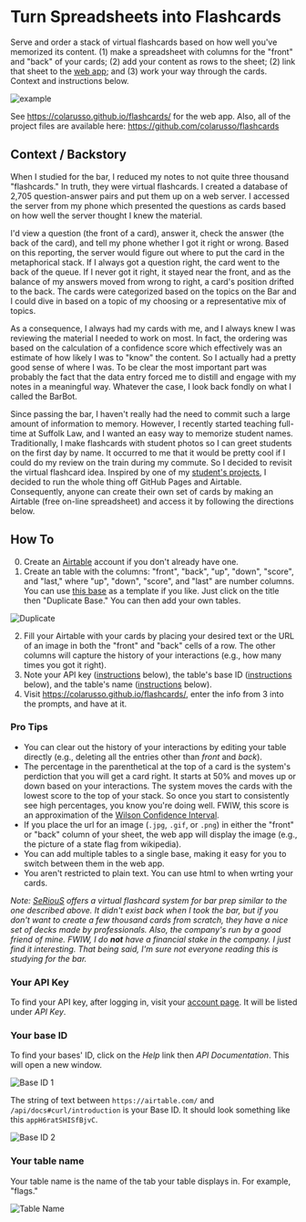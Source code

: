 # Turn Spreadsheets into Flashcards
Serve and order a stack of virtual flashcards based on how well you've memorized its content. (1) make a spreadsheet with columns for the "front" and "back" of your cards; (2) add your content as rows to the sheet; (2) link that sheet to the [web app](https://colarusso.github.io/flashcards/); and (3) work your way through the cards. Context and instructions below.

![example](https://colarusso.github.io/flashcards/images/flips.gif)

See https://colarusso.github.io/flashcards/ for the web app. Also, all of the project files are available here: https://github.com/colarusso/flashcards

## Context / Backstory

When I studied for the bar, I reduced my notes to not quite three thousand "flashcards." In truth, they were virtual flashcards. I created a database of 2,705 question-answer pairs and put them up on a web server. I accessed the server from my phone which presented the questions as cards based on how well the server thought I knew the material.

I'd view a question (the front of a card), answer it, check the answer (the back of the card), and tell my phone whether I got it right or wrong. Based on this reporting, the server would figure out where to put the card in the metaphorical stack. If I always got a question right, the card went to the back of the queue. If I never got it right, it stayed near the front, and as the balance of my answers moved from wrong to right, a card's position drifted to the back. The cards were categorized based on the topics on the Bar and I could dive in based on a topic of my choosing or a representative mix of topics.

As a consequence, I always had my cards with me, and I always knew I was reviewing the material I needed to work on most. In fact, the ordering was based on the calculation of a confidence score which effectively was an estimate of how likely I was to "know" the content. So I actually had a pretty good sense of where I was. To be clear the most important part was probably the fact that the data entry forced me to distill and engage with my notes in a meaningful way. Whatever the case, I look back fondly on what I called the BarBot.

Since passing the bar, I haven't really had the need to commit such a large amount of information to memory. However, I recently started teaching full-time at Suffolk Law, and I wanted an easy way to memorize student names. Traditionally, I make flashcards with student photos so I can greet students on the first day by name. It occurred to me that it would be pretty cool if I could do my review on the train during my commute. So I decided to revisit the virtual flashcard idea. Inspired by one of my [student's projects](https://github.com/SuffolkLITLab/resource-map-how-to), I decided to run the whole thing off GitHub Pages and Airtable. Consequently, anyone can create their own set of cards by making an Airtable (free on-line spreadsheet) and access it by following the directions below.

## How To

0. Create an [Airtable](https://airtable.com/) account if you don't already have one.
1. Create an table with the columns: "front", "back", "up", "down", "score", and "last," where "up", "down", "score", and "last" are number columns. You can use [this base](https://airtable.com/invite/l?inviteId=inveUUpZ4jP9hE66M&inviteToken=51b69eab0d648b22ff6dc9507089b0572664d33cfb197d14f84e1d0e00034d98) as a template if you like. Just click on the title then "Duplicate Base." You can then add your own tables.

![Duplicate](https://colarusso.github.io/flashcards/images/duplicate.gif)

2. Fill your Airtable with your cards by placing your desired text or the URL of an image in both the "front" and "back" cells of a row. The other columns will capture the history of your interactions (e.g., how many times you got it right).
3. Note your API key ([instructions](#your-api-key) below), the table's base ID ([instructions](#your-base-id) below), and the table's name ([instructions](#your-table-name) below).
4. Visit https://colarusso.github.io/flashcards/, enter the info from 3 into the prompts, and have at it.

### Pro Tips

* You can clear out the history of your interactions by editing your table directly (e.g., deleting all the entries other than *front* and *back*).
* The percentage in the parenthetical at the top of a card is the system's perdiction that you will get a card right. It starts at 50% and moves up or down based on your interactions. The system moves the cards with the lowest score to the top of your stack. So once you start to consistently see high percentages, you know you're doing well. FWIW, this score is an approximation of the [Wilson Confidence Interval](https://en.wikipedia.org/wiki/Binomial_proportion_confidence_interval#Wilson_score_interval).
* If you place the url for an image (`.jpg`, `.gif`, or `.png`) in either the "front" or "back" column of your sheet, the web app will display the image (e.g., the picture of a state flag from wikipedia).
* You can add multiple tables to a single base, making it easy for you to switch between them in the web app.  
* You aren't restricted to plain text. You can use html to when wrting your cards.

*Note: [SeRiouS](https://www.spacedrepetition.com/) offers a virtual flashcard system for bar prep similar to the one described above. It didn't exist back when I took the bar, but if you don't want to create a few thousand cards from scratch, they have a nice set of decks made by professionals. Also, the company's run by a good friend of mine. FWIW, I do **not** have a financial stake in the company. I just find it interesting. That being said, I'm sure not everyone reading this is studying for the bar.*

### Your API Key

To find your API key, after logging in, visit your [account page](https://airtable.com/account). It will be listed under *API Key*.

### Your base ID

To find your bases' ID, click on the *Help* link then *API Documentation*. This will open a new window.

![Base ID 1](https://colarusso.github.io/flashcards/images/base.gif)

The string of text between `https://airtable.com/` and `/api/docs#curl/introduction` is your Base ID. It should look something like this `appH6ratSHISfBjvC`.

![Base ID 2](https://colarusso.github.io/flashcards/images/baseid.png)

### Your table name

Your table name is the name of the tab your table displays in. For example, "flags."

![Table Name](https://colarusso.github.io/flashcards/images/flags.png)
